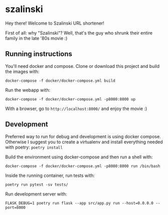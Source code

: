 # szalinski

Hey there! Welcome to Szalinski URL shortener!

First of all: why "Szalinski"? Well, that's the guy who shrunk their entire family in the late '80s movie :)

## Running instructions

You'll need docker and compose. Clone or download this project and build the images with:

```
docker-compose -f docker/docker-compose.yml build
```

Run the webapp with:

```
docker-compose -f docker/docker-compose.yml -p8000:8000 up
```

With a browser, go to `http://localhost:8000/` and enjoy the movie :)

## Development

Preferred way to run for debug and development is using docker compose. Otherwise I suggest you to create a virtualenv and install everything needed with poetry: `poetry install`

Build the environment using docker-compose and then run a shell with:

```
docker-compose -f docker/docker-compose.yml -p8000:8000 run /bin/bash
```

Inside the running container, run tests with:

```
poetry run pytest -sv tests/
```

Run development server with:

```
FLASK_DEBUG=1 poetry run flask --app src/app.py run --host=0.0.0.0 --port=8000
```
